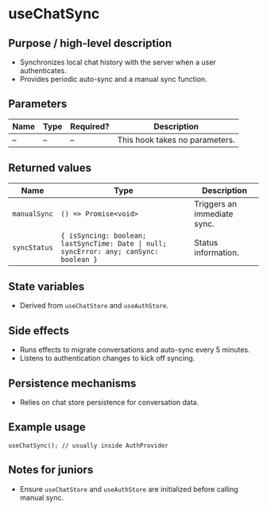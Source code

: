 # useChatSync

## Purpose / high-level description
- Synchronizes local chat history with the server when a user authenticates.
- Provides periodic auto-sync and a manual sync function.

## Parameters
| Name | Type | Required? | Description |
| ---- | ---- | --------- | ----------- |
| – | – | – | This hook takes no parameters. |

## Returned values
| Name | Type | Description |
| ---- | ---- | ----------- |
| `manualSync` | `() => Promise<void>` | Triggers an immediate sync. |
| `syncStatus` | `{ isSyncing: boolean; lastSyncTime: Date \| null; syncError: any; canSync: boolean }` | Status information. |

## State variables
- Derived from `useChatStore` and `useAuthStore`.

## Side effects
- Runs effects to migrate conversations and auto-sync every 5 minutes.
- Listens to authentication changes to kick off syncing.

## Persistence mechanisms
- Relies on chat store persistence for conversation data.

## Example usage
```tsx
useChatSync(); // usually inside AuthProvider
```

## Notes for juniors
- Ensure `useChatStore` and `useAuthStore` are initialized before calling manual sync.
